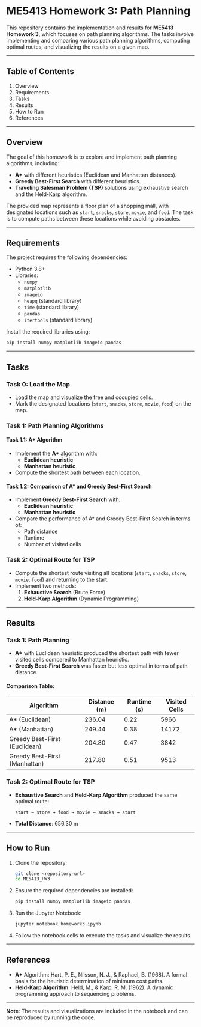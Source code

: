 # ME5413 Homework 3: Path Planning

This repository contains the implementation and results for **ME5413 Homework 3**, which focuses on path planning algorithms. The tasks involve implementing and comparing various path planning algorithms, computing optimal routes, and visualizing the results on a given map.

---

## Table of Contents
1. Overview
2. Requirements
3. Tasks
4. Results
5. How to Run
6. References

---

## Overview

The goal of this homework is to explore and implement path planning algorithms, including:
- **A\*** with different heuristics (Euclidean and Manhattan distances).
- **Greedy Best-First Search** with different heuristics.
- **Traveling Salesman Problem (TSP)** solutions using exhaustive search and the Held-Karp algorithm.

The provided map represents a floor plan of a shopping mall, with designated locations such as `start`, `snacks`, `store`, `movie`, and `food`. The task is to compute paths between these locations while avoiding obstacles.

---

## Requirements

The project requires the following dependencies:
- Python 3.8+
- Libraries:
  - `numpy`
  - `matplotlib`
  - `imageio`
  - `heapq` (standard library)
  - `time` (standard library)
  - `pandas`
  - `itertools` (standard library)

Install the required libraries using:
```bash
pip install numpy matplotlib imageio pandas
```

---

## Tasks

### Task 0: Load the Map
- Load the map and visualize the free and occupied cells.
- Mark the designated locations (`start`, `snacks`, `store`, `movie`, `food`) on the map.

### Task 1: Path Planning Algorithms
#### Task 1.1: A* Algorithm
- Implement the **A\*** algorithm with:
  - **Euclidean heuristic**
  - **Manhattan heuristic**
- Compute the shortest path between each location.

#### Task 1.2: Comparison of A* and Greedy Best-First Search
- Implement **Greedy Best-First Search** with:
  - **Euclidean heuristic**
  - **Manhattan heuristic**
- Compare the performance of A* and Greedy Best-First Search in terms of:
  - Path distance
  - Runtime
  - Number of visited cells

### Task 2: Optimal Route for TSP
- Compute the shortest route visiting all locations (`start`, `snacks`, `store`, `movie`, `food`) and returning to the start.
- Implement two methods:
  1. **Exhaustive Search** (Brute Force)
  2. **Held-Karp Algorithm** (Dynamic Programming)

---

## Results

### Task 1: Path Planning
- **A\*** with Euclidean heuristic produced the shortest path with fewer visited cells compared to Manhattan heuristic.
- **Greedy Best-First Search** was faster but less optimal in terms of path distance.

#### Comparison Table:
| Algorithm                          | Distance (m) | Runtime (s) | Visited Cells |
|------------------------------------|--------------|-------------|---------------|
| A* (Euclidean)                     | 236.04       | 0.22        | 5966          |
| A* (Manhattan)                     | 249.44       | 0.38        | 14172         |
| Greedy Best-First (Euclidean)      | 204.80       | 0.47        | 3842          |
| Greedy Best-First (Manhattan)      | 217.80       | 0.51        | 9513          |

### Task 2: Optimal Route for TSP
- **Exhaustive Search** and **Held-Karp Algorithm** produced the same optimal route:
  ```
  start → store → food → movie → snacks → start
  ```
- **Total Distance**: 656.30 m

---

## How to Run

1. Clone the repository:
   ```bash
   git clone <repository-url>
   cd ME5413_HW3
   ```

2. Ensure the required dependencies are installed:
   ```bash
   pip install numpy matplotlib imageio pandas
   ```

3. Run the Jupyter Notebook:
   ```bash
   jupyter notebook homework3.ipynb
   ```

4. Follow the notebook cells to execute the tasks and visualize the results.

---

## References

- **A\*** Algorithm: Hart, P. E., Nilsson, N. J., & Raphael, B. (1968). A formal basis for the heuristic determination of minimum cost paths.
- **Held-Karp Algorithm**: Held, M., & Karp, R. M. (1962). A dynamic programming approach to sequencing problems.

--- 

**Note**: The results and visualizations are included in the notebook and can be reproduced by running the code.